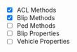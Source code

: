 
- [x] ACL Methods
- [x] Blip Methods
- [ ] Ped Methods
- [ ] Blip Properties
- [ ] Vehicle Properties
